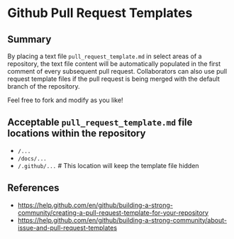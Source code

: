 # Github Pull Request Templates
## Summary
By placing a text file `pull_request_template.md` in select areas of a repository, the text file content will be automatically populated in the first comment of every subsequent pull request.  Collaborators can also use pull request template files if the pull request is being merged with the default branch of the repository.

Feel free to fork and modify as you like!

## Acceptable `pull_request_template.md` file locations within the repository
- `/...`
- `/docs/...`
- `/.github/...` # This location will keep the template file hidden

## References
- https://help.github.com/en/github/building-a-strong-community/creating-a-pull-request-template-for-your-repository
- https://help.github.com/en/github/building-a-strong-community/about-issue-and-pull-request-templates